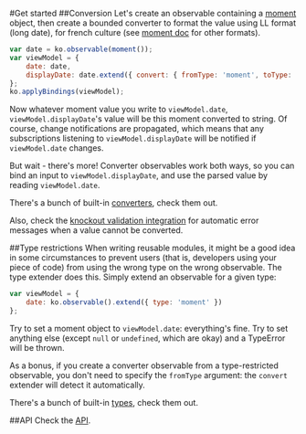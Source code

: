 #Get started
##Conversion
Let's create an observable containing a [moment](http://momentjs.com/) object, then create a bounded
converter to format the value using LL format (long date), for french culture (see [moment doc](http://momentjs.com/docs/#/displaying/format/) for other formats).

```javascript
var date = ko.observable(moment());
var viewModel = {
    date: date,
    displayDate: date.extend({ convert: { fromType: 'moment', toType: 'string', format: 'LL', language: 'fr' } })
};
ko.applyBindings(viewModel);
```

Now whatever moment value you write to ```viewModel.date```, ```viewModel.displayDate```'s value will be this moment converted to string. Of course, change notifications are propagated, which means that any subscriptions listening to ```viewModel.displayDate``` will be notified if ```viewModel.date``` changes.

But wait - there's more! Converter observables work both ways, so you can bind an input to ```viewModel.displayDate```, and use the parsed value by reading ```viewModel.date```.

There's a bunch of built-in [converters](https://github.com/manuel-guilbault/ko.types/wiki/Converters), check them out.

Also, check the [knockout validation integration](https://github.com/manuel-guilbault/ko.types/wiki/ko.validation) for automatic error messages when a value cannot be converted.

##Type restrictions
When writing reusable modules, it might be a good idea in some circumstances to prevent users (that is, developers using your piece of code) from using the wrong type on the wrong observable. The type extender does this. Simply extend an observable for a given type:
```javascript
var viewModel = {
    date: ko.observable().extend({ type: 'moment' })
};
```
Try to set a moment object to ```viewModel.date```: everything's fine. Try to set anything else (except ```null``` or ```undefined```, which are okay) and a TypeError will be thrown.

As a bonus, if you create a converter observable from a type-restricted observable, you don't need to specify the ```fromType``` argument: the ```convert``` extender will detect it automatically.

There's a bunch of built-in [types](https://github.com/manuel-guilbault/ko.types/wiki/Types), check them out.

##API
Check the [API](https://github.com/manuel-guilbault/ko.types/wiki/API).
